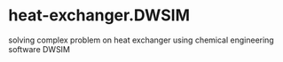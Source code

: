 # heat-exchanger.DWSIM
solving complex problem on heat exchanger using chemical engineering software DWSIM
